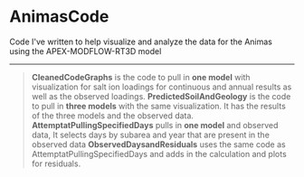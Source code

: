 # AnimasCode
Code I've written to help visualize and analyze the data for the Animas using the APEX-MODFLOW-RT3D model

---

>**CleanedCodeGraphs** is the code to pull in **one model** with visualization for
salt ion loadings for continuous and annual results as well as the observed loadings.
>**PredictedSoilAndGeology** is the code to pull in **three models** with the same visualization.
It has the results of the three models and the observed data.
>**AttemptatPullingSpecifiedDays** pulls in **one model** and observed data,
It selects days by subarea and year that are present in the observed data
>**ObservedDaysandResiduals** uses the same code as AttemptatPullingSpecifiedDays and adds in the calculation and plots for residuals.
